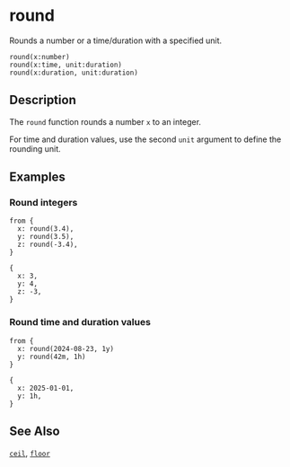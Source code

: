 # round

Rounds a number or a time/duration with a specified unit.

```tql
round(x:number)
round(x:time, unit:duration)
round(x:duration, unit:duration)
```

## Description

The `round` function rounds a number `x` to an integer.

For time and duration values, use the second `unit` argument to define the
rounding unit.

## Examples

### Round integers

```tql
from {
  x: round(3.4),
  y: round(3.5),
  z: round(-3.4),
}
```

```tql
{
  x: 3,
  y: 4,
  z: -3,
}
```

### Round time and duration values

```tql
from {
  x: round(2024-08-23, 1y)
  y: round(42m, 1h)
}
```

```tql
{
  x: 2025-01-01,
  y: 1h,
}
```

## See Also

[`ceil`](ceil.md), [`floor`](floor.md)
